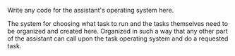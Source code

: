 Write any code for the assistant's operating system here.

The system for choosing what task to run and the tasks themselves need to be organized and created here.
Organized in such a way that any other part of the assistant can call upon the task operating system and do
a requested task.
